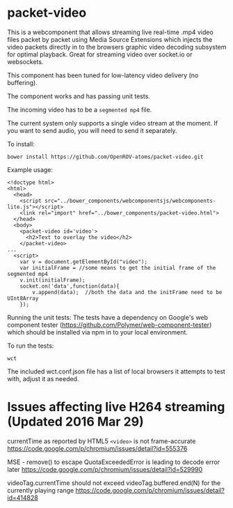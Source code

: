 # packet-video
This is a webcomponent that allows streaming live real-time .mp4 video files packet by packet using Media Source Extensions which injects the video packets directly in to the browsers graphic video decoding subsystem for optimal playback.  Great for streaming video over socket.io or websockets.

This component has been tuned for low-latency video delivery (no buffering).

The component works and has passing unit tests.

The incoming video has to be a `segmented mp4` file.

The current system only supports a single video stream at the moment.  If you want to send audio, you will need to send it separately.

To install:
```
bower install https://github.com/OpenROV-atoms/packet-video.git
```

Example usage:
```
<!doctype html>
<html>
  <head>
    <script src="../bower_components/webcomponentsjs/webcomponents-lite.js"></script>
    <link rel="import" href="../bower_components/packet-video.html">
  </head>
  <body>
    <packet-video id='video'>
      <h2>Text to overlay the video</h2>
    </packet-video>
...
  <script>
    var v = document.getElementById("video");
    var initialFrame = //some means to get the initial frame of the segmented mp4
    v.init(initialFrame);
    socket.on('data',function(data){
        v.append(data);  //both the data and the initFrame need to be UInt8Array
    });
```

Running the unit tests:
The tests have a dependency on Google's web component tester (https://github.com/Polymer/web-component-tester) which should be installed via npm in to your local environment.

To run the tests:
```
wct
```

The included wct.conf.json file has a list of local browsers it attempts to test with, adjust it as needed.




Issues affecting live H264 streaming (Updated 2016 Mar 29)
=====================================

currentTime as reported by HTML5 `<video>` is not frame-accurate
https://code.google.com/p/chromium/issues/detail?id=555376

MSE - remove() to escape QuotaExceededError is leading to decode error later
https://code.google.com/p/chromium/issues/detail?id=529990

videoTag.currentTime should not exceed videoTag.buffered.end(N) for the currently playing range
https://code.google.com/p/chromium/issues/detail?id=414828
